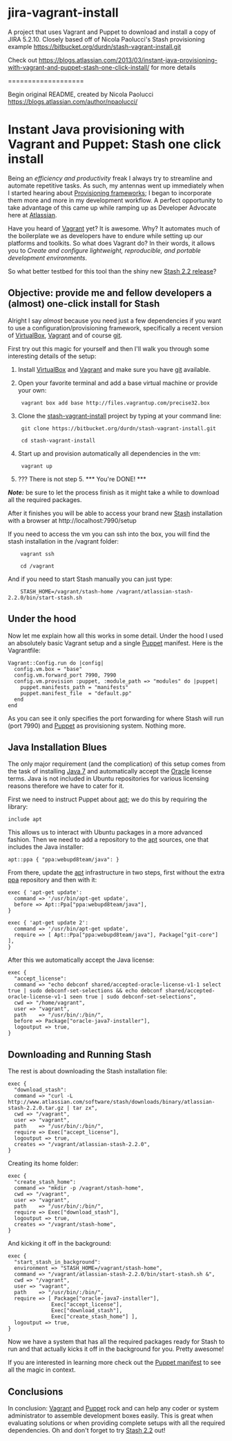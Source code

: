 jira-vagrant-install
===================

A project that uses Vagrant and Puppet to download and install a copy of JIRA 5.2.10.  Closely based off of Nicola Paolucci's Stash provisioning example https://bitbucket.org/durdn/stash-vagrant-install.git

Check out https://blogs.atlassian.com/2013/03/instant-java-provisioning-with-vagrant-and-puppet-stash-one-click-install/ for more details

===================

Begin original README, created by Nicola Paolucci https://blogs.atlassian.com/author/npaolucci/

# Instant Java provisioning with Vagrant and Puppet: Stash one click install

Being an *efficiency and productivity* freak I always try to streamline and automate repetitive tasks. As such, my antennas went up immediately when I started hearing about [Provisioning frameworks][13]; I began to incorporate them more and more in my development workflow. A perfect opportunity to take advantage of this came up while ramping up as Developer Advocate here at [Atlassian][14].

Have you heard of [Vagrant][1] yet? It is awesome. Why? It automates much of the boilerplate we as developers have to endure while setting up our platforms and toolkits. So what does Vagrant do? In their words, it allows you to *Create and configure lightweight, reproducible, and portable development
environments*.

So what better testbed for this tool than the shiny new [Stash 2.2 release][2]?

## Objective: provide me and fellow developers a (almost) one-click install for Stash

Alright I say *almost* because you need just a few dependencies if you want to use a configuration/provisioning framework, specifically a recent version of [VirtualBox][3], [Vagrant][1] and of course [git][5].

First try out this magic for yourself and then I'll walk you through some interesting details of the setup:

1. Install [VirtualBox][3] and [Vagrant][1] and make sure you have [git][5] available.

2. Open your favorite terminal and add a <span class="text codecolorer">base</span> virtual machine or provide your own:

        vagrant box add base http://files.vagrantup.com/precise32.box

3. Clone the [stash-vagrant-install][4] project by typing at your command line:


        git clone https://bitbucket.org/durdn/stash-vagrant-install.git
        
        cd stash-vagrant-install

4. Start up and provision automatically all dependencies in the vm:


        vagrant up

5. ??? There is not step 5. *** You're DONE! ***

***Note:*** be sure to let the process finish as it might take a while to download all the required packages.

After it finishes you will be able to access your brand new [Stash][8] installation with a browser at http://localhost:7990/setup

If you need to access the vm you can ssh into the box, you will find the stash installation in the <span class="text codecolorer">/vagrant</span> folder:


        vagrant ssh

        cd /vagrant

And if you need to start Stash manually you can just type:


        STASH_HOME=/vagrant/stash-home /vagrant/atlassian-stash-2.2.0/bin/start-stash.sh

## Under the hood

Now let me explain how all this works in some detail. Under the hood I used an absolutely basic Vagrant setup and a single [Puppet][6] manifest. Here is the <span class="text codecolorer">Vagrantfile</span>:

    Vagrant::Config.run do |config|
      config.vm.box = "base"
      config.vm.forward_port 7990, 7990
      config.vm.provision :puppet, :module_path => "modules" do |puppet|
        puppet.manifests_path = "manifests"
        puppet.manifest_file  = "default.pp"
      end
    end

As you can see it only specifies the port forwarding for where Stash will run (port 7990) and [Puppet][6] as provisioning system. Nothing more.

## Java Installation Blues

The only major requirement (and the complication) of this setup comes from the task of installing [Java 7][9] and automatically accept the [Oracle][10] license terms. Java is not included in Ubuntu repositories for various licensing reasons therefore we have to cater for it.

First we need to instruct Puppet about [apt][11]; we do this by requiring the library:

    include apt

This allows us to interact with Ubuntu packages in a more advanced fashion. Then we need to add a repository to the [apt][11] sources, one that includes the Java installer:

    apt::ppa { "ppa:webupd8team/java": }

From there, update the [apt][11] infrastructure in two steps, first without the extra [ppa][12] repository and then with it:

    exec { 'apt-get update':
      command => '/usr/bin/apt-get update',
      before => Apt::Ppa["ppa:webupd8team/java"],
    }

    exec { 'apt-get update 2':
      command => '/usr/bin/apt-get update',
      require => [ Apt::Ppa["ppa:webupd8team/java"], Package["git-core"] ],
    }

After this we automatically accept the Java license:

    exec {
      "accept_license":
      command => "echo debconf shared/accepted-oracle-license-v1-1 select true | sudo debconf-set-selections && echo debconf shared/accepted-oracle-license-v1-1 seen true | sudo debconf-set-selections",
      cwd => "/home/vagrant",
      user => "vagrant",
      path    => "/usr/bin/:/bin/",
      before => Package["oracle-java7-installer"],
      logoutput => true,
    }

## Downloading and Running Stash

The rest is about downloading the Stash installation file:

    exec {
      "download_stash":
      command => "curl -L http://www.atlassian.com/software/stash/downloads/binary/atlassian-stash-2.2.0.tar.gz | tar zx",
      cwd => "/vagrant",
      user => "vagrant",
      path    => "/usr/bin/:/bin/",
      require => Exec["accept_license"],
      logoutput => true,
      creates => "/vagrant/atlassian-stash-2.2.0",
    }

Creating its home folder:

    exec {
      "create_stash_home":
      command => "mkdir -p /vagrant/stash-home",
      cwd => "/vagrant",
      user => "vagrant",
      path    => "/usr/bin/:/bin/",
      require => Exec["download_stash"],
      logoutput => true,
      creates => "/vagrant/stash-home",
    }

And kicking it off in the background:

    exec {
      "start_stash_in_background":
      environment => "STASH_HOME=/vagrant/stash-home",
      command => "/vagrant/atlassian-stash-2.2.0/bin/start-stash.sh &",
      cwd => "/vagrant",
      user => "vagrant",
      path    => "/usr/bin/:/bin/",
      require => [ Package["oracle-java7-installer"],
                  Exec["accept_license"],
                  Exec["download_stash"],
                  Exec["create_stash_home"] ],
      logoutput => true,
    }

Now we have a system that has all the required packages ready for Stash to run and that actually kicks it off in the background for you. Pretty awesome!

If you are interested in learning more check out the [Puppet manifest][7] to see all the magic in context. 

## Conclusions

In conclusion: [Vagrant][1] and [Puppet][6] rock and can help any coder or system administrator to assemble development boxes easily. This is great when evaluating solutions or when providing complete setups with all the required dependencies. Oh and don't forget to try [Stash 2.2][2] out!

[1]: http://www.vagrantup.com
[2]: http://www.atlassian.com/en/software/stash/whats-new/stash-22
[3]: https://www.virtualbox.org
[4]: https://bitbucket.org/durdn/stash-vagrant-install
[5]: http://git-scm.com
[6]: https://puppetlabs.com/puppet/what-is-puppet/
[7]: https://bitbucket.org/durdn/stash-vagrant-install/src/cc56cd22d175eba153c01d765c7943827004f987/manifests/default.pp?at=master
[8]: http://www.atlassian.com/software/stash/overview
[9]: http://jdk7.java.net
[10]: http://oracle.com
[11]: http://wiki.debian.org/Apt
[12]: http://www.makeuseof.com/tag/ubuntu-ppa-technology-explained/
[13]: http://en.wikipedia.org/wiki/Comparison_of_open_source_configuration_management_software 
[14]: http://www.atlassian.com
